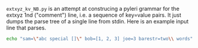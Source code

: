 `extxyz_kv_NB.py` is an attempt at construcing a pyleri grammar for the extxyz 1nd ("comment") line, i.e. a sequence of key=value pairs.  It just dumps the parse tree of a single line from stdin.  Here is an example input line that parses.

```bash
echo "sam=\"abc special []\" bob=[1, 2, 3] joe=3 barestr=two\\ words" | python extxyz_kv_NB.py
```
